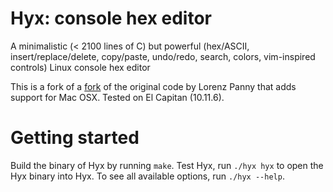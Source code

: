 # Hyx: console hex editor
A minimalistic (&lt; 2100 lines of C) but powerful (hex/ASCII, insert/replace/delete, copy/paste, undo/redo, search, colors, vim-inspired controls) Linux console hex editor

This is a fork of a [fork](https://github.com/flipvrijn/Hyx-console-hex-editor) of the original code by Lorenz Panny that adds support for Mac OSX. Tested on El Capitan (10.11.6).

# Getting started
Build the binary of Hyx by running `make`. Test Hyx, run `./hyx hyx` to open the Hyx binary into Hyx. To see all available options, run `./hyx --help`.
